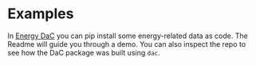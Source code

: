 # Examples

In [Energy DaC](https://gitlab.com/data-as-code/energy-dac-example) you can pip install some energy-related data as
code. The Readme will guide you through a demo. You can also inspect the repo to see how the DaC package was built using
`dac`.
